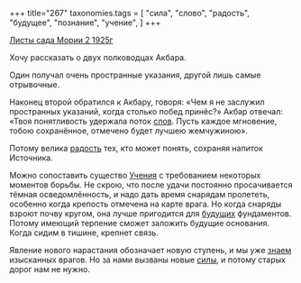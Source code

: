 +++
title="267"
taxonomies.tags = [
 "сила",
 "слово",
 "радость",
 "будущее",
 "познание",
 "учение",
]
+++

[Листы сада Мории 2 1925г](/agni/1925)

Хочу рассказать о двух полководцах Акбара.   

Один получал очень пространные указания, другой лишь самые отрывочные.   

Наконец второй обратился к Акбару, говоря: «Чем я не заслужил пространных указаний, когда столько побед принёс?» Акбар отвечал: «Твоя понятливость удержала поток [слов](/tags/слово). Пусть каждое мгновение, тобою сохранённое, отмечено будет лучшею жемчужиною».   

Потому велика [радость](/tags/радость) тех, кто может понять, сохраняя напиток Источника.   

Можно сопоставить существо [Учения](/tags/учение) с требованием некоторых моментов борьбы. Не скрою, что после удачи постоянно просачивается тёмная осведомлённость, и надо дать время снарядам пролететь, особенно когда крепость отмечена на карте врага. Но когда снаряды взроют почву кругом, она лучше пригодится для [будущих](/tags/будущее) фундаментов. Потому имеющий терпение сможет заложить будущие основания. Когда сидим в тишине, крепнет связь.   

Явление нового нарастания обозначает новую ступень, и мы уже [знаем](/tags/познание) изысканных врагов. Но за нами вызваны новые [силы](/tags/сила), и потому старых дорог нам не нужно.   

